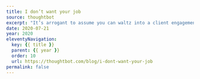 ```yaml
---
title: I don’t want your job
source: thoughtbot
excerpt: "It’s arrogant to assume you can waltz into a client engagement and fix everything just because you’re good at computers"
date: 2020-07-21
year: 2020
eleventyNavigation:
  key: {{ title }}
  parent: {{ year }}
  order: 10
  url: https://thoughtbot.com/blog/i-dont-want-your-job
permalink: false
---
```

